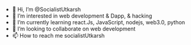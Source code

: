 - 👋 Hi, I’m @SocialistUtkarsh
- 👀 I’m interested in web development & Dapp, & hacking
- 🌱 I’m currently learning react.Js, JavaScript, nodejs, web3.0, python
- 💞️ I’m looking to collaborate on web development
- 📫 How to reach me socialistUtkarsh 

<!---
SocialistUtkarsh/SocialistUtkarsh is a ✨ special ✨ repository because its `README.md` (this file) appears on your GitHub profile.
You can click the Preview link to take a look at your changes.
--->
